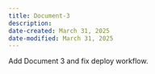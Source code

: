 ```yaml
---
title: Document-3
description: 
date-created: March 31, 2025
date-modified: March 31, 2025
---
```

Add Document 3 and fix deploy workflow.